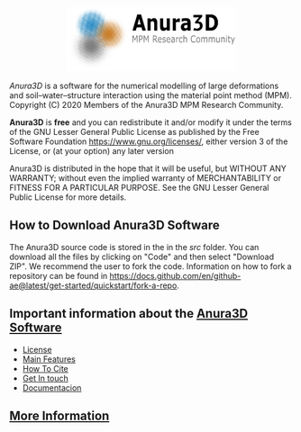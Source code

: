 <p align="center">
<img width="300" src="https://github.com/Anura3D/Anura3D_OpenSource/blob/main/images/logo.png"> 

_Anura3D_ is a software for the numerical modelling of large deformations and soil–water–structure interaction using the material point method (MPM). Copyright (C) 2020 Members of the Anura3D MPM Research Community.

**Anura3D** is **free** and you can redistribute it and/or modify it under the terms of the GNU Lesser General Public License as published by the Free Software Foundation <https://www.gnu.org/licenses/>, either version 3 of the License, or (at your option) any later version

Anura3D is distributed in the hope that it will be useful, but WITHOUT ANY WARRANTY; without even the implied warranty of MERCHANTABILITY or FITNESS FOR A PARTICULAR PURPOSE. See the GNU Lesser General Public License for more details.
  
## How to Download Anura3D Software
The Anura3D source code is stored in the in the _src_ folder. You can download all the files by clicking on "Code" and then select "Download ZIP". 
We recommend the user to fork the code. Information on how to fork a repository can be found in <https://docs.github.com/en/github-ae@latest/get-started/quickstart/fork-a-repo>.

## Important information about the [Anura3D Software](https://github.com/Anura3D/Anura3D_OpenSource/wiki/Anura3D-Software)
* [License](https://github.com/Anura3D/Anura3D_OpenSource/wiki/License)
* [Main Features](https://github.com/Anura3D/Anura3D_OpenSource/wiki/Main-Features)
* [How To Cite](https://github.com/Anura3D/Anura3D_OpenSource/wiki/How-To-Cite)
* [Get In touch](https://github.com/Anura3D/Anura3D_OpenSource/wiki/Get-In-Touch)
* [Documentacion](https://github.com/Anura3D/Anura3D_OpenSource/wiki/Documentation)
 
## [More Information](https://github.com/Anura3D/Anura3D_OpenSource/wiki)









